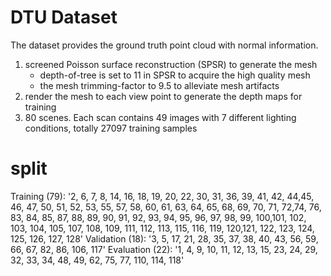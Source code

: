 # DTU Dataset

The dataset provides the ground truth point cloud with normal information.

1. screened Poisson surface reconstruction (SPSR) to generate the mesh
    * depth-of-tree is set to 11 in SPSR to acquire the high quality mesh
    * the mesh trimming-factor to 9.5 to alleviate mesh artifacts
2. render the mesh to each view point to generate the depth maps for training
3. 80 scenes. Each scan contains 49 images with 7 different lighting conditions, 
totally 27097 training samples

# split
Training (79): '2, 6, 7, 8, 14, 16, 18, 19, 20, 22, 30, 31, 36, 39, 41, 42, 44,45, 46, 47, 50, 51, 52, 53, 55, 57, 58, 60, 61, 63, 64, 65, 68, 69, 70, 71, 72,74, 76, 83, 84, 85, 87, 88, 89, 90, 91, 92, 93, 94, 95, 96, 97, 98, 99, 100,101, 102, 103, 104, 105, 107, 108, 109, 111, 112, 113, 115, 116, 119, 120,121, 122, 123, 124, 125, 126, 127, 128'
Validation (18): '3, 5, 17, 21, 28, 35, 37, 38, 40, 43, 56, 59, 66, 67, 82, 86, 106, 117'
Evaluation (22): '1, 4, 9, 10, 11, 12, 13, 15, 23, 24, 29, 32, 33, 34, 48, 49, 62, 75, 77, 110, 114, 118'